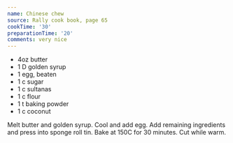 ```yaml
---
name: Chinese chew
source: Rally cook book, page 65
cookTime: '30'
preparationTime: '20'
comments: very nice
---
```


* 4oz butter
* 1 D golden syrup
* 1 egg, beaten
* 1 c sugar
* 1 c sultanas
* 1 c flour
* 1 t baking powder
* 1 c coconut

Melt butter and golden syrup.  Cool and add egg.  Add remaining ingredients and press into sponge roll tin.  Bake at 150C for 30 minutes.  Cut while warm.

